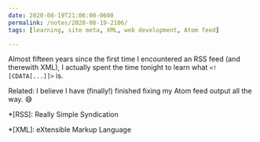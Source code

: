 ```yaml
---
date: 2020-08-19T21:06:00-0600
permalink: /notes/2020-08-19-2106/
tags: [learning, site meta, XML, web development, Atom feed]

---
```


Almost fifteen years since the first time I encountered an RSS feed (and therewith XML), I actually spent the time tonight to learn what `<![CDATA[...]]>` is.

Related: I believe I have (finally!) finished fixing my Atom feed output all the way. 😅

*[RSS]: Really Simple Syndication

*[XML]: eXtensible Markup Language
